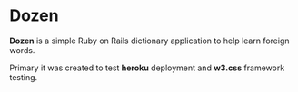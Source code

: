# Dozen
**Dozen** is a simple Ruby on Rails dictionary application to help learn foreign words.

Primary it was created to test **heroku** deployment and **w3.css** framework testing.
